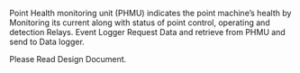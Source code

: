 Point Health monitoring unit (PHMU) indicates the point machine’s health by Monitoring its current along with status of point control, operating and detection Relays.
Event Logger Request Data and retrieve from PHMU and send to Data logger.

Please Read Design Document.
